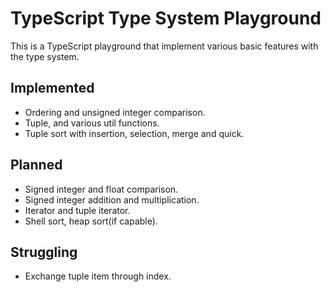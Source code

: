 # TypeScript Type System Playground

This is a TypeScript playground that implement various basic features with the type system.

## Implemented

- Ordering and unsigned integer comparison.
- Tuple, and various util functions.
- Tuple sort with insertion, selection, merge and quick.

## Planned

- Signed integer and float comparison.
- Signed integer addition and multiplication.
- Iterator and tuple iterator.
- Shell sort, heap sort(if capable).

## Struggling

- Exchange tuple item through index.
